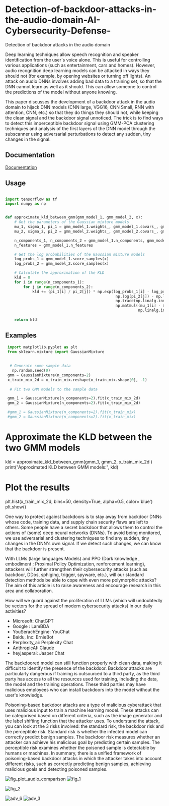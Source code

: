 # Detection-of-backdoor-attacks-in-the-audio-domain-AI-Cybersecurity-Defense-
Detection of backdoor attacks in the audio domain


Deep learning techniques allow speech recognition and speaker identification from the user's voice alone. This is useful for controlling various applications (such as entertainment, cars and homes). However, audio recognition deep learning models can be attacked in ways they should not (for example, by opening websites or turning off lights). An attack on audio DNNs involves adding bad data to a training set, so that the DNN cannot learn as well as it should. This can allow someone to control the predictions of the model without anyone knowing.

This paper discusses the development of a backdoor attack in the audio domain to hijack DNN models (CNN large, VGG16, CNN Small, RNN with attention, CNN, etc.) so that they do things they should not, while keeping the clean signal and the backdoor signal unnoticed. The trick is to find ways to detect this imperceptible backdoor signal using GMM-PCA clustering techniques and analysis of the first layers of the DNN model through the subscanner using adversarial perturbations to detect any sudden, tiny changes in the signal. 


## Documentation

[Documentation](https://notes.quantecon.org/submission/5b3b1856b9eab00015b89f90)


## Usage

```python

import tensorflow as tf
import numpy as np


def approximate_kld_between_gmm(gmm_model_1, gmm_model_2, x):
    # Get the parameters of the Gaussian mixture models
    mu_1, sigma_1, pi_1 = gmm_model_1.weights_, gmm_model_1.covars_, gmm_model_1.weights_
    mu_2, sigma_2, pi_2 = gmm_model_2.weights_, gmm_model_2.covars_, gmm_model_2.weights_

    n_components_1, n_components_2 = gmm_model_1.n_components, gmm_model_2.n_components
    n_features = gmm_model_1.n_features

    # Get the log probabilities of the Gaussian mixture models
    log_probs_1 = gmm_model_1.score_samples(x)
    log_probs_2 = gmm_model_2.score_samples(x)

    # Calculate the approximation of the KLD
    kld = 0
    for i in range(n_components_1):
        for j in range(n_components_2):
            kld += (pi_1[i] / pi_2[j]) * np.exp(log_probs_1[i] - log_probs_2[j] + 
                                                 np.log(pi_2[j]) - np.log(pi_1[i]) + 
                                                 np.trace(np.linalg.inv(sigma_2[j]) @ sigma_1[i]) + 
                                                 np.matmul((mu_1[i] - mu_2[j]).T, 
                                                           np.linalg.inv(sigma_2[j]) @ (mu_1[i] - mu_2[j])) - n_features)
                                                           
    return kld

```



## Examples

```python
 import matplotlib.pyplot as plt
 from sklearn.mixture import GaussianMixture
 
 
  # Generate some sample data
   np.random.seed(0)
 gmm = GaussianMixture(n_components=2)
 x_train_mix_2d = x_train_mix.reshape(x_train_mix.shape[0], -1)
 
  # Fit two GMM models to the sample data

 gmm_1 = GaussianMixture(n_components=2).fit(x_train_mix_2d)
 gmm_2 = GaussianMixture(n_components=2).fit(x_train_mix_2d)

 #gmm_1 = GaussianMixture(n_components=2).fit(x_train_mix)
 #gmm_2 = GaussianMixture(n_components=2).fit(x_train_mix)
```



# Approximate the KLD between the two GMM models
   kld = approximate_kld_between_gmm(gmm_1, gmm_2, x_train_mix_2d )
   print("Approximated KLD between GMM models:", kld)

# Plot the results
  plt.hist(x_train_mix_2d, bins=50, density=True, alpha=0.5, color='blue')
  plt.show()



One way to protect against backdoors is to stay away from backdoor DNNs whose code, training data, and supply chain security flaws are left to others. Some people have a secret backdoor that allows them to control the actions of (some) deep neural networks (DNNs). To avoid being monitored, we use adversarial and clustering techniques to find any sudden, tiny changes in the DNN's own signal. If we detect such changes, we can know that the backdoor is present.

With LLMs (large languages Models) and PPO (Dark knowledge , embodiment ; Proximal Policy Optimization, renforcement learning), attackers will further strengthen their cybersecurity attacks (such as backdoor, DDos, sphiging, trigger, spyware, etc.), will our standard detection methods be able to cope with even more polymorphic attacks? The aim of this article is to raise awareness and encourage research in this area and collaboration. 

How will we guard against the proliferation of LLMs (which will undoubtedly be vectors for the spread of modern cybersecurity attacks) in our daily activities? 

- Microsoft: ChatGPT
- Google : LamBDA
- YouSerachEngine: YouChat
- Baidu, Inc: ErnieBot
- Perplexity_ai: Perplexity Chat
- AnthropicAI: Claude
- heyjasperai: Jasper Chat




The backdoored model can still function properly with clean data, making it difficult to identify the presence of the backdoor. Backdoor attacks are particularly dangerous if training is outsourced to a third party, as the third party has access to all the resources used for training, including the data, the model and the training operations. These third parties may have malicious employees who can install backdoors into the model without the user's knowledge.



Poisoning-based backdoor attacks are a type of malicious cyberattack that uses malicious input to train a machine learning model. These attacks can be categorised based on different criteria, such as the image generator and the label shifting function that the attacker uses. To understand the attack, you can look at the 3 risks involved: the standard risk, the backdoor risk and the perceptible risk. Standard risk is whether the infected model can correctly predict benign samples. The backdoor risk measures whether an attacker can achieve his malicious goal by predicting certain samples. The perceptible risk examines whether the poisoned sample is detectable by humans or machines. In summary, there is a unified framework of poisoning-based backdoor attacks in which the attacker takes into account different risks, such as correctly predicting benign samples, achieving malicious goals and detecting poisoned samples.



![fig_plot_audio_comparison](https://user-images.githubusercontent.com/64611605/218340528-41955e0f-d73e-41fb-8585-ace1fe0fb203.png)
![fig_1](https://user-images.githubusercontent.com/64611605/218340613-c96324ca-45d4-43d6-b16e-45c1a9dc795a.png)

![fig_2](https://user-images.githubusercontent.com/64611605/218340618-05bccff7-b29d-4457-b59a-87c2e1d73749.png)

![adv_6](https://user-images.githubusercontent.com/64611605/218340533-e86d5549-e986-45ec-900b-5fd7be41caab.png)
![adv_3](https://user-images.githubusercontent.com/64611605/218340539-45d576bf-748f-4edf-9c6f-e4fcb0b86d83.png)
